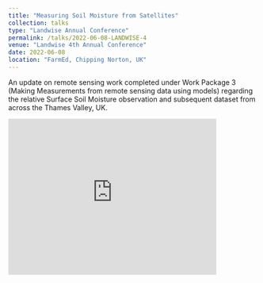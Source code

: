 ```yaml
---
title: "Measuring Soil Moisture from Satellites"
collection: talks
type: "Landwise Annual Conference"
permalink: /talks/2022-06-08-LANDWISE-4
venue: "Landwise 4th Annual Conference"
date: 2022-06-08
location: "FarmEd, Chipping Norton, UK"
---
```


An update on remote sensing work completed under Work Package 3 (Making Measurements from remote sensing data using models) regarding the relative Surface Soil Moisture observation and subsequent dataset from across the Thames Valley, UK.

<iframe width="420" height="315" src="https://www.youtube.com/embed/YEEFcQt5oH0" frameborder="0" allowfullscreen></iframe>
